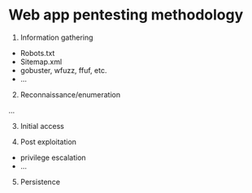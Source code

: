 # Web app pentesting methodology

1. Information gathering

* Robots.txt
* Sitemap.xml
* gobuster, wfuzz, ffuf, etc.
* ...



2. Reconnaissance/enumeration

...

3. Initial access



4. Post exploitation

* privilege escalation
* ...



5. Persistence
